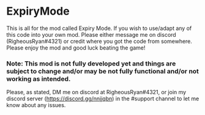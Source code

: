 # ExpiryMode
This is all for the mod called Expiry Mode. If you wish to use/adapt any of this code into your own mod. Please either message me on discord (RigheousRyan#4321) or credit where you got the code from somewhere.
Please enjoy the mod and good luck beating the game!

### Note: This mod is not fully developed yet and things are subject to change and/or may be not fully functional and/or not working as intended.
Please, as stated, DM me on discord at RigheousRyan#4321, or join my discord server (https://discord.gg/nnjjqbn) in the #support channel to let me know about any issues.
